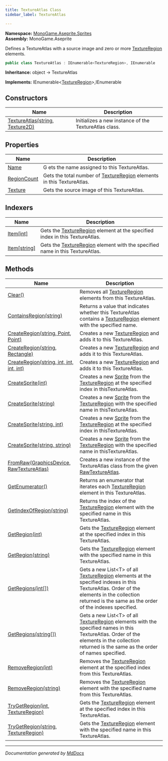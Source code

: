 ```yaml
---
title: TextureAtlas Class
sidebar_label: TextureAtlas

---
```


**Namespace:** [MonoGame.Aseprite.Sprites](../)  
**Assembly:** MonoGame.Aseprite

Defines a TextureAtlas with a source image and zero or more [TextureRegion](../../TextureRegion/) elements.

```csharp
public class TextureAtlas : IEnumerable<TextureRegion>, IEnumerable
```

**Inheritance:** object → TextureAtlas

**Implements:** IEnumerable\<[TextureRegion](../../TextureRegion/)\>,IEnumerable

## Constructors

| Name                                                     | Description                                           |
| -------------------------------------------------------- | ----------------------------------------------------- |
| [TextureAtlas(string, Texture2D)](Constructors/) | Initializes a new instance of the TextureAtlas class. |

## Properties

| Name                                     | Description                                                                                           |
| ---------------------------------------- | ----------------------------------------------------------------------------------------------------- |
| [Name](Properties/Name.md)               | G   ets the name assigned to this TextureAtlas.                                                       |
| [RegionCount](Properties/RegionCount.md) | Gets the total number of [TextureRegion](../../TextureRegion/) elements in this TextureAtlas. |
| [Texture](Properties/Texture.md)         | Gets the source image of this TextureAtlas.                                                           |

## Indexers

| Name                                          | Description                                                                                                  |
| --------------------------------------------- | ------------------------------------------------------------------------------------------------------------ |
| [Item\[int\]](Indexers/Item.md#itemint)       | Gets the [TextureRegion](../../TextureRegion/) element at the specified index in this TextureAtlas.  |
| [Item\[string\]](Indexers/Item.md#itemstring) | Gets the [TextureRegion](../../TextureRegion/) element with the specified name in this TextureAtlas. |

## Methods

| Name                                                                                                   | Description                                                                                                                                                                                                                             |
| ------------------------------------------------------------------------------------------------------ | --------------------------------------------------------------------------------------------------------------------------------------------------------------------------------------------------------------------------------------- |
| [Clear()](Methods/Clear.md)                                                                            | Removes all [TextureRegion](../../TextureRegion/) elements from this TextureAtlas.                                                                                                                                              |
| [ContainsRegion(string)](Methods/ContainsRegion.md)                                                    | Returns a value that indicates whether this TextureAtlas contains a [TextureRegion](../../TextureRegion/) element with the specified name.                                                                                      |
| [CreateRegion(string, Point, Point)](Methods/CreateRegion.md#createregionstring-point-point)           | Creates a new [TextureRegion](../../TextureRegion/) and adds it to this TextureAtlas.                                                                                                                                           |
| [CreateRegion(string, Rectangle)](Methods/CreateRegion.md#createregionstring-rectangle)                | Creates a new [TextureRegion](../../TextureRegion/) and adds it to this TextureAtlas.                                                                                                                                           |
| [CreateRegion(string, int, int, int, int)](Methods/CreateRegion.md#createregionstring-int-int-int-int) | Creates a new [TextureRegion](../../TextureRegion/) and adds it to this TextureAtlas.                                                                                                                                           |
| [CreateSprite(int)](Methods/CreateSprite.md#createspriteint)                                           | Creates a new [Sprite](../Sprite/) from the [TextureRegion](../../TextureRegion/) at the specified index in thisTextureAtlas.                                                                                           |
| [CreateSprite(string)](Methods/CreateSprite.md#createspritestring)                                     | Creates a new [Sprite](../Sprite/) from the [TextureRegion](../../TextureRegion/) with the specified name in thisTextureAtlas.                                                                                          |
| [CreateSprite(string, int)](Methods/CreateSprite.md#createspritestring-int)                            | Creates a new [Sprite](../Sprite/) from the [TextureRegion](../../TextureRegion/) at the specified index in thisTextureAtlas.                                                                                           |
| [CreateSprite(string, string)](Methods/CreateSprite.md#createspritestring-string)                      | Creates a new [Sprite](../Sprite/) from the [TextureRegion](../../TextureRegion/)  with the specified name in thisTextureAtlas.                                                                                         |
| [FromRaw(GraphicsDevice, RawTextureAtlas)](Methods/FromRaw.md)                                         | Creates a new instance of the TextureAtlas class from the given [RawTextureAtlas](../../RawTypes/RawTextureAtlas/).                                                                                                             |
| [GetEnumerator()](Methods/GetEnumerator.md)                                                            | Returns an enumerator that iterates each [TextureRegion](../../TextureRegion/) element in this TextureAtlas.                                                                                                                    |
| [GetIndexOfRegion(string)](Methods/GetIndexOfRegion.md)                                                | Returns the index of the [TextureRegion](../../TextureRegion/) element with the specified name in this TextureAtlas.                                                                                                            |
| [GetRegion(int)](Methods/GetRegion.md#getregionint)                                                    | Gets the [TextureRegion](../../TextureRegion/) element at the specified index in this TextureAtlas.                                                                                                                             |
| [GetRegion(string)](Methods/GetRegion.md#getregionstring)                                              | Gets the [TextureRegion](../../TextureRegion/) element with the specified name in this TextureAtlas.                                                                                                                            |
| [GetRegions(int\[\])](Methods/GetRegions.md#getregionsint)                                             | Gets a new List\<T\> of all [TextureRegion](../../TextureRegion/) elements at the specified indexes in  this TextureAtlas. Order of the elements in the collection returned is the same as the order  of the indexes specified. |
| [GetRegions(string\[\])](Methods/GetRegions.md#getregionsstring)                                       | Gets a new List\<T\> of all [TextureRegion](../../TextureRegion/) elements with the specified names in  this TextureAtlas. Order of the elements in the collection returned is the same as the order  of names specified.       |
| [RemoveRegion(int)](Methods/RemoveRegion.md#removeregionint)                                           | Removes the [TextureRegion](../../TextureRegion/) element at the specified index from this TextureAtlas.                                                                                                                        |
| [RemoveRegion(string)](Methods/RemoveRegion.md#removeregionstring)                                     | Removes the [TextureRegion](../../TextureRegion/) element with the specified name from this TextureAtlas.                                                                                                                       |
| [TryGetRegion(int, TextureRegion)](Methods/TryGetRegion.md#trygetregionint-textureregion)              | Gets the [TextureRegion](../../TextureRegion/) element at the specified index in this TextureAtlas.                                                                                                                             |
| [TryGetRegion(string, TextureRegion)](Methods/TryGetRegion.md#trygetregionstring-textureregion)        | Gets the [TextureRegion](../../TextureRegion/) element with the specified name in this TextureAtlas.                                                                                                                            |

___

*Documentation generated by [MdDocs](https://github.com/ap0llo/mddocs)*
